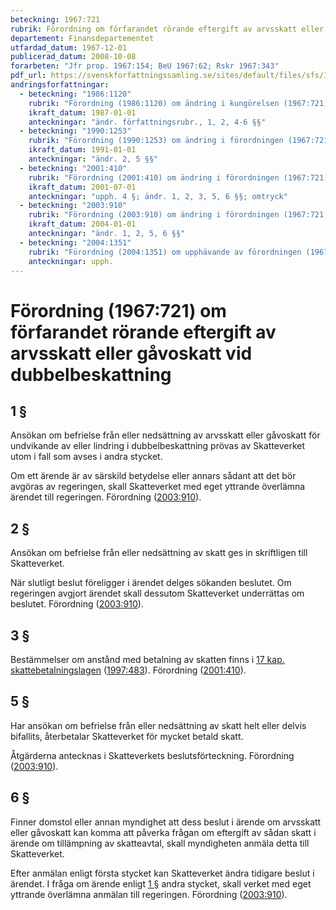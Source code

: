 ```yaml
---
beteckning: 1967:721
rubrik: Förordning om förfarandet rörande eftergift av arvsskatt eller gåvoskatt vid dubbelbeskattning
departement: Finansdepartementet
utfardad_datum: 1967-12-01
publicerad_datum: 2008-10-08
forarbeten: "Jfr prop. 1967:154; BeU 1967:62; Rskr 1967:343"
pdf_url: https://svenskforfattningssamling.se/sites/default/files/sfs/1967-12/SFS1967-721.pdf
andringsforfattningar:
  - beteckning: "1986:1120"
    rubrik: "Förordning (1986:1120) om ändring i kungörelsen (1967:721) om förfarandet rörande eftergift av arvsskatt eller gåvoskatt vid dubbelbeskattning"
    ikraft_datum: 1987-01-01
    anteckningar: "ändr. författningsrubr., 1, 2, 4-6 §§"
  - beteckning: "1990:1253"
    rubrik: "Förordning (1990:1253) om ändring i förordningen (1967:721) om förfarandet rörande eftergift av arvsskatt eller gåvoskatt vid dubbelbeskattning"
    ikraft_datum: 1991-01-01
    anteckningar: "ändr. 2, 5 §§"
  - beteckning: "2001:410"
    rubrik: "Förordning (2001:410) om ändring i förordningen (1967:721) om förfarandet rörande eftergift av arvsskatt eller gåvoskatt vid dubbelbeskattning"
    ikraft_datum: 2001-07-01
    anteckningar: "upph. 4 §; ändr. 1, 2, 3, 5, 6 §§; omtryck"
  - beteckning: "2003:910"
    rubrik: "Förordning (2003:910) om ändring i förordningen (1967:721) om förfarandet rörande eftergift av arvsskatt eller gåvoskatt vid dubbelbeskattning"
    ikraft_datum: 2004-01-01
    anteckningar: "ändr. 1, 2, 5, 6 §§"
  - beteckning: "2004:1351"
    rubrik: "Förordning (2004:1351) om upphävande av förordningen (1967:721) om förfarandet rörande eftergift av arvsskatt eller gåvoskatt vid dubbelbeskattning"
    anteckningar: upph.
---
```


# Förordning (1967:721) om förfarandet rörande eftergift av arvsskatt eller gåvoskatt vid dubbelbeskattning

## 1 §

Ansökan om befrielse från eller nedsättning av arvsskatt eller gåvoskatt för undvikande av eller lindring i dubbelbeskattning prövas av Skatteverket utom i fall som avses i andra stycket.

Om ett ärende är av särskild betydelse eller annars sådant att det bör avgöras av regeringen, skall Skatteverket med eget yttrande överlämna ärendet till regeringen. Förordning ([2003:910](https://selex.se/eli/sfs/2003/910)).

## 2 §

Ansökan om befrielse från eller nedsättning av skatt ges in skriftligen till Skatteverket.

När slutligt beslut föreligger i ärendet delges sökanden beslutet. Om regeringen avgjort ärendet skall dessutom Skatteverket underrättas om beslutet. Förordning ([2003:910](https://selex.se/eli/sfs/2003/910)).

## 3 §

Bestämmelser om anstånd med betalning av skatten finns i [17 kap. skattebetalningslagen](https://selex.se/eli/sfs/1997/483) ([1997:483](https://selex.se/eli/sfs/1997/483)). Förordning ([2001:410](https://selex.se/eli/sfs/2001/410)).

## 5 §

Har ansökan om befrielse från eller nedsättning av skatt helt eller delvis bifallits, återbetalar Skatteverket för mycket betald skatt.

Åtgärderna antecknas i Skatteverkets beslutsförteckning. Förordning ([2003:910](https://selex.se/eli/sfs/2003/910)).

## 6 §

Finner domstol eller annan myndighet att dess beslut i ärende om arvsskatt eller gåvoskatt kan komma att påverka frågan om eftergift av sådan skatt i ärende om tillämpning av skatteavtal, skall myndigheten anmäla detta till Skatteverket.

Efter anmälan enligt första stycket kan Skatteverket ändra tidigare beslut i ärendet. I fråga om ärende enligt [1 §](#1) andra stycket, skall verket med eget yttrande överlämna anmälan till regeringen. Förordning ([2003:910](https://selex.se/eli/sfs/2003/910)).